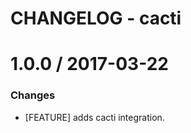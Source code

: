 # CHANGELOG - cacti

1.0.0 / 2017-03-22
==================

### Changes

* [FEATURE] adds cacti integration.


